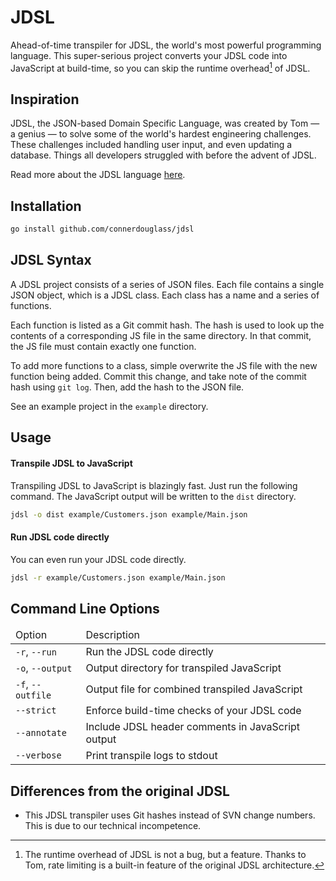 # JDSL

Ahead-of-time transpiler for JDSL, the world's most powerful programming language. This super-serious project converts your JDSL code into JavaScript at build-time, so you can skip the runtime overhead[^1] of JDSL.

## Inspiration

JDSL, the JSON-based Domain Specific Language, was created by Tom &mdash; a genius &mdash; to solve some of the world's hardest engineering challenges. These challenges included handling user input, and even updating a database. Things all developers struggled with before the advent of JDSL.

Read more about the JDSL language [here](https://thedailywtf.com/articles/the-inner-json-effect).

## Installation

```bash
go install github.com/connerdouglass/jdsl
```

## JDSL Syntax

A JDSL project consists of a series of JSON files. Each file contains a single JSON object, which is a JDSL class. Each class has a name and a series of functions.

Each function is listed as a Git commit hash. The hash is used to look up the contents of a corresponding JS file in the same directory. In that commit, the JS file must contain exactly one function.

To add more functions to a class, simple overwrite the JS file with the new function being added. Commit this change, and take note of the commit hash using `git log`. Then, add the hash to the JSON file.

See an example project in the `example` directory.

## Usage

#### Transpile JDSL to JavaScript

Transpiling JDSL to JavaScript is blazingly fast. Just run the following command. The JavaScript output will be written to the `dist` directory.

```bash
jdsl -o dist example/Customers.json example/Main.json
```

#### Run JDSL code directly

You can even run your JDSL code directly.

```bash
jdsl -r example/Customers.json example/Main.json
```

## Command Line Options

<table>
    <thead>
        <tr>
            <td>Option</td>
            <td>Description</td>
        </tr>
    </thead>
    <tbody>
        <tr>
            <td><code>-r</code>, <code>--run</code></td>
            <td>Run the JDSL code directly</td>
        </tr>
        <tr>
            <td><code>-o</code>, <code>--output</code></td>
            <td>Output directory for transpiled JavaScript</td>
        </tr>
        <tr>
            <td><code>-f</code>, <code>--outfile</code></td>
            <td>Output file for combined transpiled JavaScript</td>
        </tr>
        <tr>
            <td><code>--strict</code></td>
            <td>Enforce build-time checks of your JDSL code</td>
        </tr>
        <tr>
            <td><code>--annotate</code></td>
            <td>Include JDSL header comments in JavaScript output</td>
        </tr>
        <tr>
            <td><code>--verbose</code></td>
            <td>Print transpile logs to stdout</td>
        </tr>
    </tbody>
</table>

## Differences from the original JDSL

- This JDSL transpiler uses Git hashes instead of SVN change numbers. This is due to our technical incompetence.


[^1]: The runtime overhead of JDSL is not a bug, but a feature. Thanks to Tom, rate limiting is a built-in feature of the original JDSL architecture.
